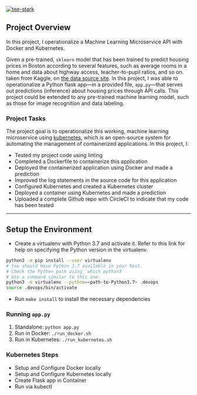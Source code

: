 <!--[![tee-stark](https://circleci.com/gh/tee-stark/k8s-ml-microservices.svg?style=svg)](https://app.circleci.com/pipelines/github/Tee-Stark/k8s-ml-microservices?branch=master)-->
[![tee-stark](https://dl.circleci.com/status-badge/img/gh/tee-stark/k8s-ml-microservices/tree/main.svg?style=svg)](https://app.circleci.com/pipelines/github/Tee-Stark/k8s-ml-microservices?branch=master)

## Project Overview

In this project, I operationalize a Machine Learning Microservice API with Docker and Kubernetes. 

Given a pre-trained, `sklearn` model that has been trained to predict housing prices in Boston according to several features, such as average rooms in a home and data about highway access, teacher-to-pupil ratios, and so on. taken from Kaggle, on [the data source site](https://www.kaggle.com/c/boston-housing). 
In this project, I was able to operationalize a Python flask app—in a provided file, `app.py`—that serves out predictions (inference) about housing prices through API calls. This project could be extended to any pre-trained machine learning model, such as those for image recognition and data labeling.

### Project Tasks

The project goal is to operationalize this working, machine learning microservice using [kubernetes](https://kubernetes.io/), which is an open-source system for automating the management of containerized applications. In this project, I:
* Tested my project code using linting
* Completed a Dockerfile to containerize this application
* Deployed the containerized application using Docker and made a prediction
* Improved the log statements in the source code for this application
* Configured Kubernetes and created a Kubernetes cluster
* Deployed a container using Kubernetes and made a prediction
* Uploaded a complete Github repo with CircleCI to indicate that my code has been tested

<!--You can find a detailed [project rubric, here](https://review.udacity.com/#!/rubrics/2576/view).-->

<!--**The final implementation of the project will showcase your abilities to operationalize production microservices.**-->

---

## Setup the Environment

* Create a virtualenv with Python 3.7 and activate it. Refer to this link for help on specifying the Python version in the virtualenv. 
```bash
python3 -m pip install --user virtualenv
# You should have Python 3.7 available in your host. 
# Check the Python path using `which python3`
# Use a command similar to this one:
python3 -m virtualenv --python=<path-to-Python3.7> .devops
source .devops/bin/activate
```
* Run `make install` to install the necessary dependencies

### Running `app.py`

1. Standalone:  `python app.py`
2. Run in Docker:  `./run_docker.sh`
3. Run in Kubernetes:  `./run_kubernetes.sh`

### Kubernetes Steps

* Setup and Configure Docker locally
* Setup and Configure Kubernetes locally
* Create Flask app in Container
* Run via kubectl
